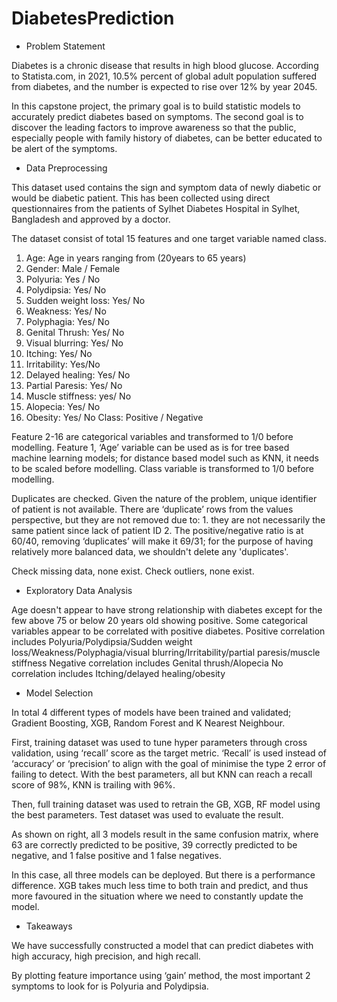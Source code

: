 DiabetesPrediction
==============================


* Problem Statement

Diabetes is a chronic disease that results in high blood glucose. According to Statista.com, in 2021, 10.5% percent of global adult population suffered from diabetes, and the number is expected to rise over 12% by year 2045.

In this capstone project, the primary goal is to build statistic models to accurately predict diabetes based on symptoms. The second goal is to discover the leading factors to improve awareness so that the public, especially people with family history of diabetes, can be better educated to be alert of the symptoms.


* Data Preprocessing 

This dataset used contains the sign and symptom data of newly diabetic or would be diabetic patient. This has been collected using direct questionnaires from the patients of Sylhet Diabetes Hospital in Sylhet, Bangladesh and approved by a doctor.

The dataset consist of total 15 features and one target variable named class.
1. Age: Age in years ranging from (20years to 65 years)
2. Gender: Male / Female
3. Polyuria: Yes / No
4. Polydipsia: Yes/ No
5. Sudden weight loss: Yes/ No
6. Weakness: Yes/ No
7. Polyphagia: Yes/ No
8. Genital Thrush: Yes/ No
9. Visual blurring: Yes/ No
10. Itching: Yes/ No
11. Irritability: Yes/No
12. Delayed healing: Yes/ No
13. Partial Paresis: Yes/ No
14. Muscle stiffness: yes/ No
15. Alopecia: Yes/ No
16. Obesity: Yes/ No
Class: Positive / Negative

Feature 2-16 are categorical variables and transformed to 1/0 before modelling.
Feature 1, ‘Age’ variable can be used as is for tree based machine learning models; for distance based model such as KNN, it needs to be scaled before modelling. 
Class variable is transformed to 1/0 before modelling. 

Duplicates are checked. Given the nature of the problem, unique identifier of patient is not available. There are ‘duplicate’ rows from the values perspective, but they are not removed due to: 1. they are not necessarily the same patient since lack of patient ID 2. The positive/negative ratio is at 60/40, removing ‘duplicates’ will make it 69/31; for the purpose of having relatively more balanced data, we shouldn't delete any 'duplicates'.

Check missing data, none exist.
Check outliers, none exist.


* Exploratory Data Analysis

Age doesn't appear to have strong relationship with diabetes except for the few above 75 or below 20 years old showing positive. 
Some categorical variables appear to be correlated with positive diabetes.
Positive correlation includes Polyuria/Polydipsia/Sudden weight loss/Weakness/Polyphagia/visual blurring/Irritability/partial paresis/muscle stiffness
Negative correlation includes Genital thrush/Alopecia
No correlation includes Itching/delayed healing/obesity




* Model Selection

In total 4 different types of models have been trained and validated; Gradient Boosting, XGB, Random Forest and K Nearest Neighbour.

First, training dataset was used to tune hyper parameters through cross validation, using ‘recall’ score as the target metric. ‘Recall’ is used instead of ‘accuracy’ or ‘precision’ to align with the goal of minimise the type 2 error of failing to detect. 
With the best parameters, all but KNN can reach a recall score of 98%, KNN is trailing with 96%.

Then, full training dataset was used to retrain the GB, XGB, RF model using the best parameters. 
Test dataset was used to evaluate the result.
 
As shown on right, all 3 models result in the same confusion matrix, where 63 are correctly predicted to be positive, 39 correctly predicted to be negative, and 1 false positive and 1 false negatives.

In this case, all three models can be deployed.  But there is a performance difference. XGB takes much less time to both train and predict, and thus more favoured in the situation where we need to constantly update the model.



* Takeaways


We have successfully constructed a model that can predict diabetes with high accuracy, high precision, and high recall. 

By plotting feature importance using ‘gain’ method, the most important 2 symptoms to look for is Polyuria and Polydipsia. 




